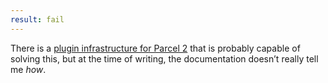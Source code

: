 ```yaml
---
result: fail
---
```


There is a [plugin infrastructure for Parcel 2](https://github.com/parcel-bundler/parcel/tree/bb5ad3d1adaebb42514750b12d8f7470d66a7bd9) that is probably capable of solving this, but at the time of writing, the documentation doesn’t really tell me _how_.
